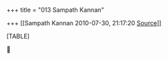 +++
title = "013 Sampath Kannan"

+++
[[Sampath Kannan	2010-07-30, 21:17:20 [Source](https://groups.google.com/g/bvparishat/c/GpiTILzrroo)]]



[TABLE]



